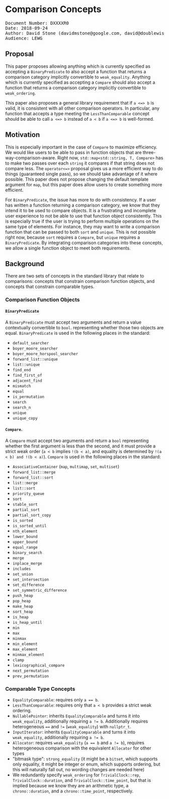 # Comparison Concepts

<pre>
Document Number: DXXXXR0
Date: 2018-09-24
Author: David Stone (&#100;&#97;&#118;&#105;&#100;&#109;&#115;&#116;&#111;&#110;&#101;&#64;&#103;&#111;&#111;&#103;&#108;&#101;&#46;&#99;&#111;&#109;, &#100;&#97;&#118;&#105;&#100;&#64;&#100;&#111;&#117;&#98;&#108;&#101;&#119;&#105;&#115;&#101;&#46;&#110;&#101;&#116;)
Audience: LEWG
</pre>

## Proposal

This paper proposes allowing anything which is currently specified as accepting a `BinaryPredicate` to also accept a function that returns a comparison category implicitly convertible to `weak_equality`. Anything which is currently specified as accepting a `Compare` should also accept a function that returns a comparison category implicitly convertible to `weak_ordering`.

This paper also proposes a general library requirement that if `a <=> b` is valid, it is consistent with all other comparison operators. In particular, any function that accepts a type meeting the `LessThanComparable` concept should be able to call `a <=> b` instead of `a < b` if `a <=> b` is well-formed.

## Motivation

This is especially important in the case of `Compare` to maximize efficiency. We would like users to be able to pass in function objects that are three-way-comparison-aware. Right now, `std::map<std::string, T, Compare>` has to make two passes over each `string` it compares if that string does not compare less. The `operator<=>` proposal gives us a more efficient way to do things (guaranteed single pass), so we should take advantage of it where possible. This paper does not propose changing the default template argument for `map`, but this paper does allow users to create something more efficient.

For `BinaryPredicate`, the issue has more to do with consistency. If a user has written a function returning a comparison category, we know that they intend it to be used to compare objects. It is a frustrating and incomplete user experience to not be able to use that function object consistently. This is especially true if the user is trying to perform multiple operations on the same type of elements. For instance, they may want to write a comparison function that can be passed to both `sort` and `unique`. This is not possible right now, because `sort` requires a `Compare`, but `unique` requires a `BinaryPredicate`. By integrating comparison categories into these concepts, we allow a single function object to meet both requirements.

## Background

There are two sets of concepts in the standard library that relate to comparisons: concepts that constrain comparison function objects, and concepts that constrain comparable types.

### Comparison Function Objects

#### `BinaryPredicate`

A `BinaryPredicate` must accept two arguments and return a value contextually convertible to `bool`. representing whether those two objects are equal. `BinaryPredicate` is used in the following places in the standard:

* `default_searcher`
* `boyer_moore_searcher`
* `boyer_moore_horspool_searcher`
* `forward_list::unique`
* `list::unique`
* `find_end`
* `find_first_of`
* `adjacent_find`
* `mismatch`
* `equal`
* `is_permutation`
* `search`
* `search_n`
* `unique`
* `unique_copy`

#### `Compare`.

 A `Compare` must accept two arguments and return a `bool` representing whether the first argument is less than the second, and it must provide a strict weak order (`a < b` implies `!(b < a)`, and equality is determined by `!(a < b) and !(b < a)`). `Compare` is used in the following places in the standard:

* `AssociativeContainer` (`map`, `multimap`, `set`, `multiset`)
* `forward_list::merge`
* `forward_list::sort`
* `list::merge`
* `list::sort`
* `priority_queue`
* `sort`
* `stable_sort`
* `partial_sort`
* `partial_sort_copy`
* `is_sorted`
* `is_sorted_until`
* `nth_element`
* `lower_bound`
* `upper_bound`
* `equal_range`
* `binary_search`
* `merge`
* `inplace_merge`
* `includes`
* `set_union`
* `set_intersection`
* `set_difference`
* `set_symmetric_difference`
* `push_heap`
* `pop_heap`
* `make_heap`
* `sort_heap`
* `is_heap`
* `is_heap_until`
* `min`
* `max`
* `minmax`
* `min_element`
* `max_element`
* `minmax_element`
* `clamp`
* `lexicographical_compare`
* `next_permutation`
* `prev_permutation`

### Comparable Type Concepts

* `EqualityComparable`: requires only `a == b`.
* `LessThanComparable`: requires only that `a < b` provides a strict weak ordering.
* `NullablePointer`: inherits `EqualityComparable` and turns it into `weak_equality`, additionally requiring `a != b`. Additionally requires heterogeneous `==` and `!=` (`weak_equality`) with `nullptr_t`.
* `InputIterator`: inherits `EqualityComparable` and turns it into `weak_equality`, additionally requiring `a != b`.
* `Allocator`: requires `weak_equality` (`a == b` and `a != b`), requires heterogeneous comparison with the equivalent `Allocator` for other types
* "bitmask type": `strong_equality` (it might be a `bitset`, which supports only equality, it might be integer or enum, which supports ordering, but this will naturally fall out, no wording changes are needed here)
* We redundantly specify `weak_ordering` for `TrivialClock::rep`, `TrivialClock::duration`, and `TrivialClock::time_point`, but that is implied because we know they are an arithmetic type, a `chrono::duration`, and a `chrono::time_point`, respectively.
